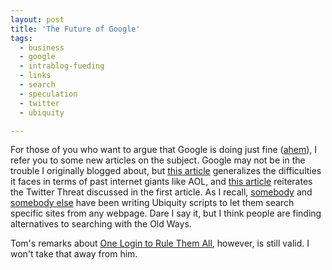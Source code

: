 ```yaml
---
layout: post
title: 'The Future of Google'
tags:
  - business
  - google
  - intrablog-fueding
  - links
  - search
  - speculation
  - twitter
  - ubiquity

---
```


For those of you who want to argue that Google is doing just fine (<a href="http://www.daspecster.com/2009/02/episode-1/">ahem</a>), I refer you to some new articles on the subject. Google may not be in the trouble I originally blogged about, but <a href="http://www.alleyinsider.com/2009/2/google-next-victim-of-creative-destruction-goog">this article</a> generalizes the difficulties it faces in terms of past internet giants like AOL, and <a href="http://scobleizer.com/2009/02/09/is-the-real-time-web-a-threat-to-google-search/">this article</a> reiterates the Twitter Threat discussed in the first article. As I recall, <a href="http://www.daspecster.com/2009/02/search-newegg-with-ubiquity/">somebody</a> and <a href="http://www.daspecster.com/2009/02/view-your-tasks-in-voo2do-with-ubiquity/">somebody else</a> have been writing Ubiquity scripts to let them search specific sites from any webpage. Dare I say it, but I think people are finding alternatives to searching with the Old Ways.

Tom's remarks about <a href="http://www.daspecster.com/2009/02/episode-1/">One Login to Rule Them All</a>, however, is still valid. I won't take that away from him.

